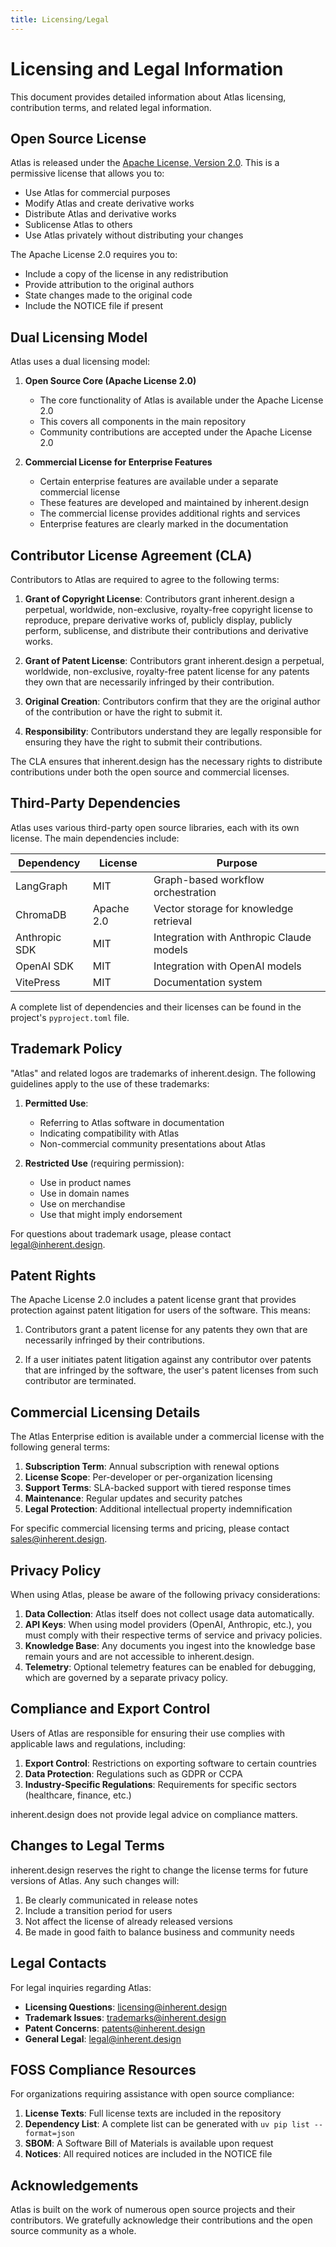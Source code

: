 ```yaml
---
title: Licensing/Legal
---
```


# Licensing and Legal Information

This document provides detailed information about Atlas licensing, contribution terms, and related legal information.

## Open Source License

Atlas is released under the [Apache License, Version 2.0](https://www.apache.org/licenses/LICENSE-2.0). This is a permissive license that allows you to:

- Use Atlas for commercial purposes
- Modify Atlas and create derivative works
- Distribute Atlas and derivative works
- Sublicense Atlas to others
- Use Atlas privately without distributing your changes

The Apache License 2.0 requires you to:

- Include a copy of the license in any redistribution
- Provide attribution to the original authors
- State changes made to the original code
- Include the NOTICE file if present

## Dual Licensing Model

Atlas uses a dual licensing model:

1. **Open Source Core (Apache License 2.0)**
   - The core functionality of Atlas is available under the Apache License 2.0
   - This covers all components in the main repository
   - Community contributions are accepted under the Apache License 2.0

2. **Commercial License for Enterprise Features**
   - Certain enterprise features are available under a separate commercial license
   - These features are developed and maintained by inherent.design
   - The commercial license provides additional rights and services
   - Enterprise features are clearly marked in the documentation

## Contributor License Agreement (CLA)

Contributors to Atlas are required to agree to the following terms:

1. **Grant of Copyright License**: Contributors grant inherent.design a perpetual, worldwide, non-exclusive, royalty-free copyright license to reproduce, prepare derivative works of, publicly display, publicly perform, sublicense, and distribute their contributions and derivative works.

2. **Grant of Patent License**: Contributors grant inherent.design a perpetual, worldwide, non-exclusive, royalty-free patent license for any patents they own that are necessarily infringed by their contribution.

3. **Original Creation**: Contributors confirm that they are the original author of the contribution or have the right to submit it.

4. **Responsibility**: Contributors understand they are legally responsible for ensuring they have the right to submit their contributions.

The CLA ensures that inherent.design has the necessary rights to distribute contributions under both the open source and commercial licenses.

## Third-Party Dependencies

Atlas uses various third-party open source libraries, each with its own license. The main dependencies include:

| Dependency    | License    | Purpose                                  |
| ------------- | ---------- | ---------------------------------------- |
| LangGraph     | MIT        | Graph-based workflow orchestration       |
| ChromaDB      | Apache 2.0 | Vector storage for knowledge retrieval   |
| Anthropic SDK | MIT        | Integration with Anthropic Claude models |
| OpenAI SDK    | MIT        | Integration with OpenAI models           |
| VitePress     | MIT        | Documentation system                     |

A complete list of dependencies and their licenses can be found in the project's `pyproject.toml` file.

## Trademark Policy

"Atlas" and related logos are trademarks of inherent.design. The following guidelines apply to the use of these trademarks:

1. **Permitted Use**:
   - Referring to Atlas software in documentation
   - Indicating compatibility with Atlas
   - Non-commercial community presentations about Atlas

2. **Restricted Use** (requiring permission):
   - Use in product names
   - Use in domain names
   - Use on merchandise
   - Use that might imply endorsement

For questions about trademark usage, please contact legal@inherent.design.

## Patent Rights

The Apache License 2.0 includes a patent license grant that provides protection against patent litigation for users of the software. This means:

1. Contributors grant a patent license for any patents they own that are necessarily infringed by their contributions.

2. If a user initiates patent litigation against any contributor over patents that are infringed by the software, the user's patent licenses from such contributor are terminated.

## Commercial Licensing Details

The Atlas Enterprise edition is available under a commercial license with the following general terms:

1. **Subscription Term**: Annual subscription with renewal options
2. **License Scope**: Per-developer or per-organization licensing
3. **Support Terms**: SLA-backed support with tiered response times
4. **Maintenance**: Regular updates and security patches
5. **Legal Protection**: Additional intellectual property indemnification

For specific commercial licensing terms and pricing, please contact sales@inherent.design.

## Privacy Policy

When using Atlas, please be aware of the following privacy considerations:

1. **Data Collection**: Atlas itself does not collect usage data automatically.
2. **API Keys**: When using model providers (OpenAI, Anthropic, etc.), you must comply with their respective terms of service and privacy policies.
3. **Knowledge Base**: Any documents you ingest into the knowledge base remain yours and are not accessible to inherent.design.
4. **Telemetry**: Optional telemetry features can be enabled for debugging, which are governed by a separate privacy policy.

## Compliance and Export Control

Users of Atlas are responsible for ensuring their use complies with applicable laws and regulations, including:

1. **Export Control**: Restrictions on exporting software to certain countries
2. **Data Protection**: Regulations such as GDPR or CCPA
3. **Industry-Specific Regulations**: Requirements for specific sectors (healthcare, finance, etc.)

inherent.design does not provide legal advice on compliance matters.

## Changes to Legal Terms

inherent.design reserves the right to change the license terms for future versions of Atlas. Any such changes will:

1. Be clearly communicated in release notes
2. Include a transition period for users
3. Not affect the license of already released versions
4. Be made in good faith to balance business and community needs

## Legal Contacts

For legal inquiries regarding Atlas:

- **Licensing Questions**: licensing@inherent.design
- **Trademark Issues**: trademarks@inherent.design
- **Patent Concerns**: patents@inherent.design
- **General Legal**: legal@inherent.design

## FOSS Compliance Resources

For organizations requiring assistance with open source compliance:

1. **License Texts**: Full license texts are included in the repository
2. **Dependency List**: A complete list can be generated with `uv pip list --format=json`
3. **SBOM**: A Software Bill of Materials is available upon request
4. **Notices**: All required notices are included in the NOTICE file

## Acknowledgements

Atlas is built on the work of numerous open source projects and their contributors. We gratefully acknowledge their contributions and the open source community as a whole.
